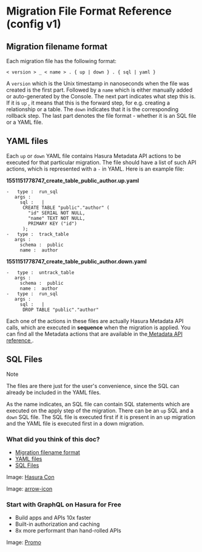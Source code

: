 # Migration File Format Reference (config v1)

## Migration filename format​

Each migration file has the following format:

`< version > _ < name > . { up | down } . { sql | yaml }`

A `version` which is the Unix timestamp in nanoseconds when the file was
created is the first part. Followed by a `name` which is either manually
added or auto-generated by the Console. The next part indicates what
step this is. If it is `up` , it means that this is the forward step, for
e.g. creating a relationship or a table. The `down` indicates that it is
the corresponding rollback step. The last part denotes the file format -
whether it is an SQL file or a YAML file.

## YAML files​

Each `up` or `down` YAML file contains Hasura Metadata API actions to be
executed for that particular migration. The file should have a list of
such API actions, which is represented with a `-` in YAML. Here is an
example file:

 **1551151778747_create_table_public_author.up.yaml** 

```
-   type :  run_sql
   args :
     sql :   |
      CREATE TABLE "public"."author" (
        "id" SERIAL NOT NULL,
        "name" TEXT NOT NULL,
        PRIMARY KEY ("id")
      );
-   type :  track_table
   args :
     schema :  public
     name :  author
```

 **1551151778747_create_table_public_author.down.yaml** 

```
-   type :  untrack_table
   args :
     schema :  public
     name :  author
-   type :  run_sql
   args :
     sql :   |
      DROP TABLE "public"."author"
```

Each one of the actions in these files are actually Hasura Metadata API
calls, which are executed in **sequence** when the migration is applied.
You can find all the Metadata actions that are available in the[ Metadata API reference ](https://hasura.io/docs/latest/api-reference/metadata-api/index/#metadata-query).

## SQL Files​

Note

The files are there just for the user's convenience, since the SQL can
already be included in the YAML files.

As the name indicates, an SQL file can contain SQL statements which are
executed on the apply step of the migration. There can be an `up` SQL
and a `down` SQL file. The SQL file is executed first if it is present
in an up migration and the YAML file is executed first in a down
migration.

### What did you think of this doc?

- [ Migration filename format ](https://hasura.io/docs/latest/migrations-metadata-seeds/legacy-configs/config-v1/reference/migration-file-format/#migration-filename-format)
- [ YAML files ](https://hasura.io/docs/latest/migrations-metadata-seeds/legacy-configs/config-v1/reference/migration-file-format/#yaml-files)
- [ SQL Files ](https://hasura.io/docs/latest/migrations-metadata-seeds/legacy-configs/config-v1/reference/migration-file-format/#sql-files)


Image: [ Hasura Con ](https://res.cloudinary.com/dh8fp23nd/image/upload/v1686154570/hasura-con-2023/has-con-light-date_r2a2ud.png)

Image: [ arrow-icon ](https://res.cloudinary.com/dh8fp23nd/image/upload/v1683723549/main-web/chevron-right_ldbi7d.png)

### Start with GraphQL on Hasura for Free

- Build apps and APIs 10x faster
- Built-in authorization and caching
- 8x more performant than hand-rolled APIs


Image: [ Promo ](https://hasura.io/docs/assets/images/hasura-free-ff60e409244e0ea12b5a3045d1a9096b.png)